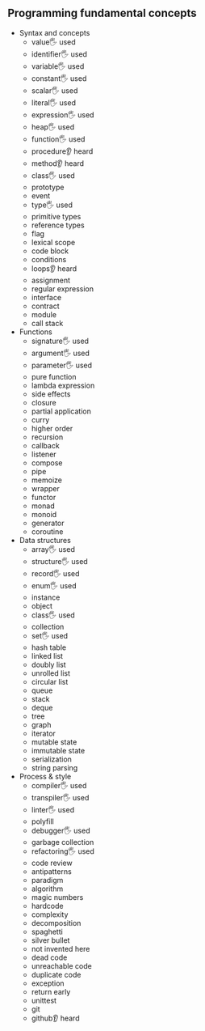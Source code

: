 ## Programming fundamental concepts

- Syntax and concepts
  - value🖐️ used
  - identifier🖐️ used
  - variable🖐️ used
  - constant🖐️ used
  - scalar🖐️ used
  - literal🖐️ used
  - expression🖐️ used
  - heap🖐️ used
  - function🖐️ used
  - procedure👂 heard
  - method👂 heard
  - class🖐️ used
  - prototype
  - event
  - type🖐️ used
  - primitive types
  - reference types
  - flag
  - lexical scope
  - code block
  - conditions
  - loops👂 heard
  - assignment
  - regular expression
  - interface
  - contract
  - module
  - call stack
- Functions
  - signature🖐️ used
  - argument🖐️ used
  - parameter🖐️ used
  - pure function
  - lambda expression
  - side effects
  - closure
  - partial application
  - curry
  - higher order
  - recursion
  - callback
  - listener
  - compose
  - pipe
  - memoize
  - wrapper
  - functor
  - monad
  - monoid
  - generator
  - coroutine
- Data structures
  - array🖐️ used
  - structure🖐️ used
  - record🖐️ used
  - enum🖐️ used
  - instance
  - object
  - class🖐️ used
  - collection
  - set🖐️ used
  - hash table
  - linked list
  - doubly list
  - unrolled list
  - circular list
  - queue
  - stack
  - deque
  - tree
  - graph
  - iterator
  - mutable state
  - immutable state
  - serialization
  - string parsing
- Process & style
  - compiler🖐️ used
  - transpiler🖐️ used
  - linter🖐️ used
  - polyfill
  - debugger🖐️ used
  - garbage collection
  - refactoring🖐️ used
  - code review
  - antipatterns
  - paradigm
  - algorithm
  - magic numbers
  - hardcode
  - complexity
  - decomposition
  - spaghetti
  - silver bullet
  - not invented here
  - dead code
  - unreachable code
  - duplicate code
  - exception
  - return early
  - unittest
  - git
  - github👂 heard
